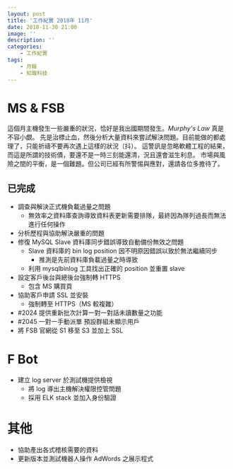 ```yaml
---
layout: post
title: '工作紀實 2018年 11月'
date: 2018-11-30 21:00
image: ''
description: ''
categories:
    - 工作紀實
tags:
    - 月報
    - 知識科技
---
```


# MS & FSB

這個月主機發生一些嚴重的狀況，恰好是我出國期間發生。*Murphy's Law* 真是不容小覷。
先是治標止血，然後分析大量資料來嘗試解決問題。目前能做的都處理了，只能祈禱不要再次遇上這樣的狀況（抖）。
這警訊是忽略軟體工程的結果，而這是所謂的技術債，要還不是一時三刻能還清，況且還會滋生利息。
市場與風險之間的平衡，是一個難題。但公司已經有所警惕與應對，還請各位多擔待了。

## 已完成

* 調查與解決正式機負載過量之問題
    + 無效率之資料庫查詢導致資料表更新需要排隊，最終因為隊列過長而無法進行任何操作
* 分析歷程與協助解決嚴重的問題
* 修復 MySQL Slave 資料庫同步錯誤導致自動備份無效之問題
    + Slave 資料庫的 bin log position 因不明原因錯誤以致於無法繼續同步
        - 推測是先前資料庫負載過量之時導致
    + 利用 mysqlbinlog 工具找出正確的 position 並重置 slave
* 設定客戶後台與總後台強制轉 HTTPS
    + 包含 MS 購買頁
* 協助客戶申請 SSL 並安裝
    + 強制轉至 HTTPS（MS 較複雜）
* #2024 提供重新批次計算一對一對話未讀數量之功能
* #2045 一對一手動派單 預設群組未顯示用戶
* 將 FSB 官網從 S1 移至 S3 並加上 SSL

# F Bot

* 建立 log server 於測試機提供檢視
    + 將 log 導出主機解決權限控管問題
    + 採用 ELK stack 並加入身份驗證

# 其他

* 協助產出各式稽核需要的資料
* 更新版本並測試機器人操作 AdWords 之展示程式

